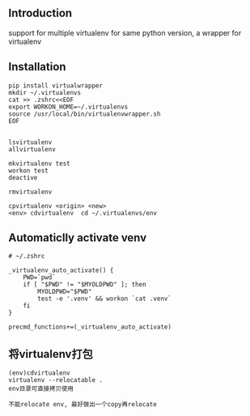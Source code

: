 ## Introduction
support for multiple virtualenv for same python version, a wrapper for virtualenv

## Installation
```
pip install virtualwrapper
mkdir ~/.virtualenvs
cat >> .zshrc<<EOF
export WORKON_HOME=~/.virtualenvs
source /usr/local/bin/virtualenvwrapper.sh
EOF


lsvirtualenv
allvirtualenv

mkvirtualenv test
workon test
deactive

rmvirtualenv

cpvirtualenv <origin> <new>
<env> cdvirtualenv  cd ~/.virtualenvs/env
```

## Automaticlly activate venv

```
# ~/.zshrc

_virtualenv_auto_activate() {
    PWD=`pwd`
    if [ "$PWD" != "$MYOLDPWD" ]; then
        MYOLDPWD="$PWD"
        test -e '.venv' && workon `cat .venv`
    fi
}

precmd_functions+=(_virtualenv_auto_activate)

```

## 将virtualenv打包
```
(env)cdvirtualenv
virtualenv --relocatable .
env目录可直接拷贝使用

不能relocate env, 最好做出一个copy再relocate
```


